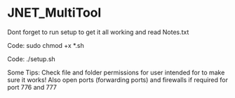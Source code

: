 # JNET_MultiTool

Dont forget to run setup to get it all working and read Notes.txt

Code:
    sudo chmod +x *.sh



Code:
    ./setup.sh


Some Tips:
Check file and folder permissions for user intended for to make sure it works!
Also open ports (forwarding ports) and firewalls if required for port 776 and 777

